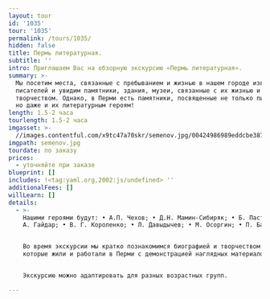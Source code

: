 ```yaml
---
layout: tour
id: '1035'
tour: '1035'
permalink: /tours/1035/
hidden: false
title: Пермь литературная.
subtitle: ''
intro: Приглашаем Вас на обзорную экскурсию «Пермь литературная».
summary: >-
  Мы посетим места, связанные с пребыванием и жизнью в нашем городе известных
  писателей и увидим памятники, здания, музеи, связанные с их жизнью и
  творчеством. Однако, в Перми есть памятники, посвященные не только писателям,
  но даже и их литературным героям!
length: 1.5-2 часа
tourlength: 1.5-2 часа
imgasset: >-
  //images.contentful.com/x9tc47a70skr/semenov.jpg/00424986989eddcbe38722c809adc089/semenov.jpg
imgpath: semenov.jpg
tourdate: по заказу
prices:
  - уточняйте при заказе
blueprint: []
includes: !<tag:yaml.org,2002:js/undefined> ''
additionalFees: []
willLearn: []
details:
  - >-
    Нашими героями будут: • А.П. Чехов; • Д.Н. Мамин-Сибиряк; • Б. Пастернак; •
    А. Гайдар; • В. Г. Короленко; • Л. Давыдычев; • М. Осоргин; • П. Бажов; 


    Во время экскурсии мы кратко познакомимся биографией и творчеством людей,
    которые жили и работали в Перми с демонстрацией наглядных материалов.


    Экскурсию можно адаптировать для разных возрастных групп.

---
```

